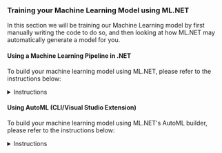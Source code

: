 ### Training your Machine Learning Model using ML.NET
In this section we will be training our Machine Learning model by first manually writing the code to do so, and then looking at how ML.NET may automatically generate a model for you.

#### Using a Machine Learning Pipeline in .NET
To build your machine learning model using ML.NET, please refer to the instructions below:
<details>
  <summary>Instructions</summary>
<br/>
So you're ready to start creating your Machine Learning model in ML.NET? Awesome!
ML.NET is an open-source, cross-platform library, released to the public in preview during MS Build 2018 and for general availability at MS Build 2019. It bridges the gap between Software Engineering and Data Science, and allows .NET Developers to make their applications smarter.
</br></br>
The general steps for training your model are the same regardless if you are training your model using ML.NET or a Python based library such as Scikit Learn. To train your model in ML.NET, please expand and follow the instructions below:
</br><br/>
<details>
  <summary><b>1. Determine your problem domain </b></summary>
  <p>

Framing the business problem you are attempting to solve is absolute key for a successful machine learning project. A lot of the times, people attempt to start with either a cool algorithm or just the data they have, but without a clear understanding of the problem they are trying to solve. Furthermore, without a dialog with Subject Matter Experts (SMEs), crucial data may be overlooked and business value may not be provided.

  </p>
</details>
<details>
  <summary><b>2. Gather and load your data</b></summary>
    <p>
      
Once the problem has been defined, it's time to gather our data. Data is normally gathered from multiple sources (both public and private), and then aggregated and pivoted in to a workable shape. For our purposes, the data we will be using can be retrieved from Kaggle. You should already have downloaded the data as part of getting started.
      
Other available data-sources worth exploring are: 
   - [Google Public Datasets](https://cloud.google.com/public-datasets/)  
   - [AWS Open Data](https://aws.amazon.com/opendata/)  
   - [Open Government Data](https://www.data.gov/)  
   - [EU Open Data](https://data.europa.eu/euodp/en/data)  
   
  <details>
    <summary><b>2.1 Explore the dataset</b></summary>
   <p>
   
   Exploring a large dataset can be daunting. Loading a dataset containing 6+ million rows in something like Excel is not always feasible due to application limitations and performance. To make life easier for us we can load our data into a Jupyter Notebook to plot relationships and obtain summary statistics.  
   
   To explore the dataset in a Jupyter Notebook:
   - Follow this [link to open our Jupyter Notebook in an application called MyBinder](https://bit.ly/33EcOlf)
   - Once the notebook had loaded, click on the menu option `Cell -> Run All`
   - Explore the result
   
   **Questions to think about:**
   - What kind of features are we working with?(columns)<br/>
   - Which column is considered your label column (what we would like to predict)?<br/>
   - Is the dataset balanced? (Hint: What's the distribution of fraudulent and non-fraudulent transactions)<br/>
   </p>
  </details>
  <details>
    <summary><b>2.2 Getting started with ML.NET</b></summary>
    <p>
      
   Fantastic, you have gathered the required data and are now ready to dive in to ML.NET.</br>
   ML.NET is distributed as a NuGet package and can be installed like any other package.</br>
   </br>
   The first step is to create a new console application</br>
   - In VS Code, open a new terminal window ![terminal](https://github.com/aslotte/mldotnet-real-time-data-streaming-workshop/blob/master/instructions/images/vscode-open-terminal.png) </br>
   - In the terminal window, execute the following command to navigate to the workspace folder.</br>`cd C:\mldotnet-real-time-data-streaming-workshop\workspace`
   ![navigate](https://github.com/aslotte/mldotnet-real-time-data-streaming-workshop/blob/master/instructions/images/vscode-to-workspace.PNG)</br>
   - In the terminal window, execute the following command to create a new solution.</br>`dotnet new console -o FraudPredictionTrainer`
      ![source](https://github.com/aslotte/mldotnet-real-time-data-streaming-workshop/blob/master/instructions/images/vscode-create-solution.PNG)</br>
   - In the terminal window, execute the following command `cd FraudPredictionTrainer` to navigate in to the folder of the newly created solution ![navigatetofolder](https://github.com/aslotte/mldotnet-real-time-data-streaming-workshop/blob/master/instructions/images/vscode-navigate-in-to-folder.PNG)</br>
</br>

Once we have created our solution, we will need to install the required NuGet packages.</br>
In the previously open terminal window, copy/paste and execute the following below commands</br>
   - `dotnet add package Microsoft.ML`<br/>
   - `dotnet add package Microsoft.ML.FastTree`<br/>
   - `dotnet add package Microsoft.ML.LightGbm`<br/>

To browse the solution:</br>
- In the terminal window, execute the following command `code . -r` to open VS Code in the folder
  - Optional for Mac users, if the command `code` is not working go to View -> Command Palette and execute Shell Commands:Install 'code' command in PATH command and restart the terminal.  
![navigatetofolder](https://github.com/aslotte/mldotnet-real-time-data-streaming-workshop/blob/master/instructions/images/vscode-open-folder.PNG)</br>
- Click **Yes** if asked to add build assets
- Open the project file to the left. The content should look as below
![projectfile](https://github.com/aslotte/mldotnet-real-time-data-streaming-workshop/blob/master/instructions/images/vscode-project-file.PNG)</br>

The next step is to include our previously downloaded `data.csv` file in the solution.
  - Copy the previously downloaded `data.csv` file to</br> `C:\mldotnet-real-time-data-streaming-workshop\workspace\FraudPredictionTrainer`
  - In the open project file, copy/paste the below snippet.</br>This will ensure the `data.csv` is copied out to the bin folder upon build, so that it can be used by ML.NET.</br>   
   ```
<ItemGroup>
  <None Update="data.csv">
    <CopyToOutputDirectory>Always</CopyToOutputDirectory>
  </None>
</ItemGroup>
```
 - The project file should now look like:
 ![projectfile](https://github.com/aslotte/mldotnet-real-time-data-streaming-workshop/blob/master/instructions/images/vscode-project-file-2.PNG)
 - Open a new terminal window and execute `dotnet build` to ensure everything is setup correctly.
 ![projectfile](https://github.com/aslotte/mldotnet-real-time-data-streaming-workshop/blob/master/instructions/images/vscode-dotnet-build.PNG)</br><br/>

Alright, setup complete! Great work so far.</br>
Before we jump in to the code, let me introduce two concepts of ML.NET that will be mentioned a fair bit; pipelines and the MLContext. 
   
**The MLContext** contains the data loaders, transformers, algorithms and event the evaluation tools that one may need. </br>
**Pipelines** is a paradigm in ML.NET, in which we create an object to which we chain multiple operations, such as data transformations and training algorithms.
   
   To get started, let's create an MLContext. 
   
   Open the `Program.cs` file and add the line below to the Main method.
   
   ```
    var mlContext = new MLContext(seed: 1);
   ```
   
   Setting the property seed to 1 ensures deterministic randomness in operations such as splitting test/train data, which is normally desired.    
   
   Furthermore, add a using statement for ML.NET
   ```
    using Microsoft.ML;
   ```   
   
   The `Program.cs` file should currently look as below:
   ![programcs1](https://github.com/aslotte/mldotnet-real-time-data-streaming-workshop/blob/master/instructions/images/vscode-program-1.PNG)
   </p>
  </details>
  <details>
    <summary><b>2.3 Load your data in ML.NET</b></summary>
    <p>

The Data Catalog of the MLContext (F12 in the class if you are curious) contains a number of ways you can load your data in to memory. To just mention a couple, we can load data from binary, from file and from a SQL database. In this example, we will be loading our data from our comma-separated file. To do this, let's start by defining where the file resides. 
   
   Add a static member variable above the main method, but within the class:
   
   ```
    private static string DataPath = "data.csv";
   ```        
   
To load our data, we'll need to tell ML.NET what the schema of our data looks like. Just as this is done in Entity Framework, we can do this by creating a simple POCO, with a property for each column in the dataset. Each property needs to be decorated with the `LoadColumn` and `ColumnName` attributes, which defines the index of the column in the data, as well as its name. Furthermore, note that ML models are only able to work with float vectors, thus any column containing numerical data will have to have a corresponding property defined of type `float`. We will later see how we can transform non-numerical data to a numerical form.</br></br>
To define a schema, create a new file called `Transaction.cs` and copy/paste the below code

```
using Microsoft.ML.Data;

namespace FraudPredictionTrainer 
{
    public sealed class Transaction
    {
        [ColumnName("Step"), LoadColumn(0)]
        public float Step { get; set; }

        [ColumnName("Type"), LoadColumn(1)]
        public string Type { get; set; }

        [ColumnName("Amount"), LoadColumn(2)]
        public float Amount { get; set; }

        [ColumnName("NameOrig"), LoadColumn(3)]
        public string NameOrig { get; set; }

        [ColumnName("OldbalanceOrg"), LoadColumn(4)]
        public float OldbalanceOrg { get; set; }

        [ColumnName("NewbalanceOrig"), LoadColumn(5)]
        public float NewbalanceOrig { get; set; }

        [ColumnName("NameDest"), LoadColumn(6)]
        public string NameDest { get; set; }

        [ColumnName("OldbalanceDest"), LoadColumn(7)]
        public float OldbalanceDest { get; set; }

        [ColumnName("NewbalanceDest"), LoadColumn(8)]
        public float NewbalanceDest { get; set; }

        [ColumnName("IsFraud"), LoadColumn(9)]
        public bool IsFraud { get; set; }

        [ColumnName("IsFlaggedFraud"), LoadColumn(10)]
        public float IsFlaggedFraud { get; set; }
      }
}
```
   
   To load the data with the given schema, open the Program.cs file and add the following line: 
   
      var data = mlContext.Data.LoadFromTextFile<Transaction>(DataPath, hasHeader: true, separatorChar: ',');
      
  The generic `LoadFromTextFile` method takes the location of the data file. We will also need to define if the data has headers and how it is separated. </br></br>
  The `Program.cs` file should currently look as below:
     ![aftertransaction](https://github.com/aslotte/mldotnet-real-time-data-streaming-workshop/blob/master/instructions/images/vscode-after-transaction.PNG)
  
 </p>
</details>
</p>
</details>
<details>
<summary><b>3. Split your data in a test and training set</b></summary>
  <p>
    
A crucial part of training a machine learning model, is to be able to evaluate its performance on data not utilized during training. Thus, before starting to train our model, we want to make sure we put a portion of the data aside for evaluation purposes.

ML.NET features built-in functionality to perform a random split of the data into a training and test set. </br>
The created instance will have a `TrainSet` and a `TestSet` property.</br>

To split the data, add the following line to your code:

      var testTrainData = mlContext.Data.TrainTestSplit(data);
      
Note that splitting your data in to a train and test set is not always required. A technique called cross-validation can also be utilized to achieve similar, if not better result.</br>

Our `Program.cs` file should now look as below:
![aftersplit](https://github.com/aslotte/mldotnet-real-time-data-streaming-workshop/blob/master/instructions/images/vscode-after-split.PNG)

  </p>
</details>
<details>
<summary><b>4. Transform your data</b></summary>
  <p>
    
The dataset from Kaggle is in an overall great condition, as opposed to how it could look. The variables are neatly contained in columns, thus no pivoting of the data is needed. The data contains no missing values that needs to be replaced.
   
Machine Learning models are very picky in terms of data quality, so making sure that the data is top-notch is critical. We want to make sure that no columns have missing values, that the data is reasonable balanced and that no obvious outliers exists. The only main-concern we have with our data is that it is highly unbalanced. The number of fraudulent transactions to train the data on is just a couple of percent's of the total dataset. If we were able to, we would ideally include additional fraudulent transactions to balance the data, but as this is not possible we will apply other techniques to counter this in a later step.

As previously mentioned, machine learning algorithms function best on numerical data, and has a difficult time working with textual values. Our dataset currently contains two non-numerical features, **type** and **nameDest**. We could of course also look at the **nameOrig** column, but we can assume that the victims are chosen at random, so this column may not hold much predictive power and can be discarded.

To transform these features to float vectors, we can utilize a technique called `OneHotEncoding` which will create new binary columns for each value present in the feature space. For example, the type column contains values such as "Payment" and "Transfer". If we apply `OneHotEncoding` on the type column, ML.NET will create new columns such as IsPayment, IsTransfer with a binary response, either 1 or 0 to indicate the type. This approach greatly increases the performance of the algorithm and allows it to converge to an optimal solution.

To transform the type column using `OneHotEncoding`, you can call the `OneHotEncoding` method located in the Transforms catalog of ML.NET

    mlContext.Transforms.Categorical.OneHotEncoding(nameof(Transaction.Type))

The cardinality of the nameDest column however, is likely to be very high, thus regular `OneHotEncoding` would create a very wide dataset, causing either a large model or an out-of-memory exception when performing the training. We can instead use `OneHotHashEncoding` to reduce the dimensions and save some space.

At this point, this is where pipelines come into play. As we will have multiple transformation operations we would like to conduct, we can chain them all together into a data processing pipeline:
 
    var dataProcessingPipeline = mlContext.Transforms.Categorical.OneHotEncoding(nameof(Transaction.Type))
                .Append(mlContext.Transforms.Categorical.OneHotHashEncoding(nameof(Transaction.NameDest)))
                
 Perfect. Our non-numeric features are now transformed into a form the algorithm can understand.</br>
 
So which features do you think account for the variance in the dataset? Or put in another way, which features do you think are relevant  to include in our model? Feature engineering is a difficult topic. It's very likely that additional features may be needed to achieve a better model, or derived features of the existing featureset may yield a better outcome. This is where it is very important to consult with a subject matter expert to understand the problem domain you're in, and what data may be relevant. For our purposes, we can start off by trying to include more or less all columns in our model, as we only have seven or so features (you may have thousands if not more in real-world example). 
 
 To define which features to include during training, we will have to concatenate them into a `Feature` vector
 This can be done by using the `Concatenate` method located in the `Transforms` catalog
 
    mlContext.Transforms.Concatenate("Features", nameof(Transaction.Type), nameof(Transaction.NameDest), 
                nameof(Transaction.Amount), nameof(Transaction.OldbalanceOrg), nameof(Transaction.OldbalanceDest), 
                nameof(Transaction.NewbalanceOrig), nameof(Transaction.NewbalanceDest))
       
 To add the required transformations, add the below lines to your `Program.cs` file.
 
            var dataProcessingPipeline = mlContext.Transforms.Categorical.OneHotEncoding(nameof(Transaction.Type))
                .Append(mlContext.Transforms.Categorical.OneHotHashEncoding(nameof(Transaction.NameDest))
                .Append(mlContext.Transforms.Concatenate("Features", nameof(Transaction.Type), nameof(Transaction.NameDest), 
                nameof(Transaction.Amount), nameof(Transaction.OldbalanceOrg), nameof(Transaction.OldbalanceDest), 
                nameof(Transaction.NewbalanceOrig), nameof(Transaction.NewbalanceDest))));
 
 The `Program.cs` file should now look as below
 ![afterTransformations](https://github.com/aslotte/mldotnet-real-time-data-streaming-workshop/blob/master/instructions/images/vscode-after-transformations.PNG)
 
  </p>
</details>
<details>
<summary><b>5. Train your model</b></summary>
  <p>
    
 Once we have created our data processing pipeline it's time to select the trainer (algorithm) to use. 
 
 The most common types of algorithms to use are:
    
   - Linear Regression <br/>
   - Nearest Neighbor <br/>
   - Naive Bayes <br/>
   - Decision Trees <br/>
   - Support Vector Machines (SVM) <br/>
   
   Each family of algorithms has its pros and cons as we will see later in this workshop, but for simplicities sake, lets start off with the most straightforward algorithm, linear regression. A variant of linear regression is logistic regression. 
   So where can we find the available trainers in ML.NET? 
   The trainers are located under the given ML Task we are trying to perform. In our case we are attempting to do something called `BinaryClassification`, which is to predict one out of two possible values (thus binary). Other common ML tasks are Multi-Class Classification (three or more values), regression, clustering, anomaly detection and recommender systems.
   
   We can create a training pipeline using logistic linear regression by appending the `LbfgsLogisticRegression` trainer to our previously created data processing pipeline. The `LbfgsLogisticRegression` requires us to define which column in the dataset is contains our labels, the value we are trying to predict</br>
   To do this, add the below lines of code to your `Program.cs` file
  
    var trainingPipeline = dataProcessingPipeline
      .Append(mlContext.BinaryClassification.Trainers.LbfgsLogisticRegression(labelColumnName: nameof(Transaction.IsFraud)));
   
  Once we have appended the trainer, all that remains is to use the `trainingPipeline` to a fit an as accurate model as possible based on the training dataset. To do this, we will use the `.Fit` method located on the `IEstimator` interface.</br>
  Add the below line of code to your `Program.cs` file

    var trainedModel = trainingPipeline.Fit(testTrainData.TrainSet);
  
 The `Program.cs` file should now look as below
 ![afterTraining](https://github.com/aslotte/mldotnet-real-time-data-streaming-workshop/blob/master/instructions/images/vscode-after-training.PNG)   
  </p>
</details>
<details>  
<summary><b>6. Evaluate your model</b></summary>
  <p>
    
   Your data is in the right shape, an algorithm has been chosen, and your model is ready to be trained. Great job so far!
   Let's take a look at how accurate the model you've created is. 
   
   Evaluating your model is a two step process:
   1. Transforming your test dataset using the trained model
   2. Calculating metrics based on probabilities of the predicted values and the true values
   
To transform our test data using the trained model, simply call the `.Transform` method on the trained model, passing in the test dataset as an argument.</br>
Add the below line of code to your `Program.cs` file
   
    var predictions = trainedModel.Transform(testTrainData.TestSet);
    
To calculate the evaluation metrics for our model, use the `BinaryClassification` evaluator on the `MLContext`.
Add the below line of code to your `Program.cs` file
      
    var metrics = mlContext.BinaryClassification.Evaluate(predictions, labelColumnName: nameof(Transaction.IsFraud));  

 The `Program.cs` file should now look as below
 ![afterEvaluation](https://github.com/aslotte/mldotnet-real-time-data-streaming-workshop/blob/master/instructions/images/vscode-after-evaluation.PNG)  

**Train our model**</br>
Put a break-point just after the most recently added line, and run the console application by hitting F5.</br>
This should take a couple of minutes depending on the power of your computer. </br>
Once at the debug statement, expand the properties to see the metrics. 

 ![aftermetrics](https://github.com/aslotte/mldotnet-real-time-data-streaming-workshop/blob/master/instructions/images/vscode-after-run-1.png)  
 
Wow, the accuracy is 0.9988 or more precisely **99.9%**!
Hold on a minute, can we have been so lucky to chose the right algorithm at the first try to get a nearly perfect model?

Unfortunately we are not that lucky. Accuracy alone can be a very misleading metric, especially for highly unbalanced datasets as the one we are working on.

If we look at the shape of the dataset given by the Jupyter notebook executed earlier we can see that we have 6,362,620 rows in the dataset, but only 8,213 are fraudulent. That means **99.9%** of all transactions in the dataset are non-fraudulent. Given that, if our model is just guessing non-fraudulent for all transactions it will achieve a 99.9% accuracy but miss all and any fraudulent transactions.</br> 

This is the curse of non-balanced datasets. What are some other metrics we can use together with accuracy to determine if a model truly is useful?
</br>
ML.NET provides some great documentation on [metrics](https://docs.microsoft.com/en-us/dotnet/machine-learning/resources/metrics).
For our scenario, we want to have a better measurement to determine true positives, false positives, true negatives and false negatives.

This is where the machine learning concepts, **Precision**, **Recall** and **F1 Score** come in to play. 

- **Precision** - attempts to answer the question of "How many of my positive findings are actually correct?". If we only have true positives, this value will be 1
- **Recall** - attempts to answer the question of "How many of the actual true positives were actually correct?". Recall takes into consideration false negatives, meaning in our case fraudulent transactions that we didn't catch. If we catch all fraudulent transactions then this value will be 1 </br>
- **F1 Score** - The harmonic mean between Precision and Recall</br>

Precision and Recall are normally working against each-other, meaning that you'll have to pick what is most important for you. Would you rather flag more transactions as fraudulent even if they're not, but in that case make sure not to miss any (e.g. having many false positives) or are you willing to let some fraudulent transactions flow through with every actually flagged transaction being correct (e.g. having no false positives but some false negatives)?

A good measurement for a binary classifier, especially trained on highly unbalanced dataset, is the F1 Score. In an ideal world this value **should be 1**. If we look at how our model did, we can see that **we only got a value of 0.48**, which is very low.

| Metric  | Value  | 
|:---|:--------:|
| Accuracy    | 99.9%  |
| AreaUnderPrecisionRecallCurve  | 0.75  | 
| F1Score  | 0.48  | 

Another good tool to use is the confusion matrix, which gives you a good overview of how many false positives or false negatives the model creates.

The confusion matrix  looks as follows: <br/>
Predicted values &rightarrow; <br/>
Actual values &downarrow; <br/>

|   | IsFraud  | IsNotFraud  |
|---|:--------:|:-----------:|
| IsFraud   | 650  | 1274  |
| IsNotFraud  | 155  | 635,882  |

From the confusion matrix we can see that we are getting 155 false negatives and 650 transactions were correctly labelled as fraudulent (true positives). However, we missed a total of 1274 transactions that were predicted as non-fraudulent when they actually were.

Given that our model is not fully up to the task, what can we do to improve it? To find out, please move on to the next section.

  </p>
</details>
<details>
<summary><b>7. Iterate, iterate, iterate...</b></summary>
  <p>
    
We have identified that a cause for our model not being good enough is the fact that our data is highly unbalanced. As mentioned earlier, this can be addressed by adding more transactions that are fraudulent, but that means going back and finding about 3-6 million more records that are fraudulent. Although it's possible to synthesize more data, this is most likely not a feasible way forward.
    
Fortunately, there are certain algorithms that are better than others in handling highly unbalanced data. One of those are `Decision Trees`

Decision trees are versatile Machine Learning algorithms that can perform both classification and regression tasks. Decision trees creates, as the name implies, a tree-like decision structure in which observations are captured in the tree nodes and the final decision (fraudulent or non-fraudulent) are captured in the leaves. Decision trees can either be binary or non-binary, depending on how many lower level nodes one node connects to.

To boost the overall prediction performance of decision trees, it is common to implement something called `Ensemble learning` in which multiple weak learners are trained, and from which each individual prediction is pooled together to an overall answer. For decision trees, this is called creating a forest.

Two decision tree ensemble algorithms are `FastTreeBinary` and `FastForestBinary`

Decision trees are easily to conceptually understand, and they are fairly immune to non-balanced data. However, compared to logistic regression, they do have a lot more hyper parameters to set, for example number of leaves, learning rate and so forth that makes using them and finding the optimal values a bit more complicated.

Let's take a look at the `FastTreeBinary` algorithm.

To implement the `FastTreeBinary` algorithm, substitute the line defining the trainer with the following:

    mlContext.BinaryClassification.Trainers.FastTree(new FastTreeBinaryTrainer.Options 
    { 
      NumberOfLeaves = 10, 
      NumberOfTrees = 50,  
      LabelColumnName = "isFraud", 
      FeatureColumnName = "Features" 
    }));

Make sure to also add the neccessary using statement:
`using Microsoft.ML.Trainers.FastTree;`

_Note: training this model will take a longer time as we will be training 50 individual models_

The `Program.cs` file should now look as below
![aftermetrics2](https://github.com/aslotte/mldotnet-real-time-data-streaming-workshop/blob/master/instructions/images/vscode-after-run-2.png) 

If we again run the console application to train our model (hit F5 and set the breakpoint after the metrics variable), we will see the following result:

![aftermetrics3](https://github.com/aslotte/mldotnet-real-time-data-streaming-workshop/blob/master/instructions/images/vscode-after-run-3.png) 

| Metric  | Value  | 
|:---|:--------:|
| Accuracy    | 99.9%  |
| AreaUnderPrecisionRecallCurve  | 0.79  | 
| F1Score  | 0.84  | 

This is a tremendous improvement. Our F1 Score has increased to 0.84.

The confusion matrix does also look a lot better<br/>
Predicted values &rightarrow; <br/>
Actual values &downarrow; <br/>

|   | IsFraud  | IsNotFraud  |
|---|:--------:|:-----------:|
| IsFraud   | 603  | 21 |
| IsNotFraud  | 202  | 637,135  |

What do we notice? We have reduced the number of false negatives, fraudulent transactions being marked as non-fraudulent when they in fact are. We had to sacrifice some precision to do so, meaning that we have increased the number of false positives. We only missed 21 transactions that actually were fraudulent, a fantastic improvement from our earlier value of 1274.

This model can be furthered fine-tuned by altering hyper parameters such as learning curve, number of trees and so forth. We can also use techniques such as cross-validation. For our purposes this model will do just fine.

Training a model involves a lot of iterative work to end up at the most optimal solution.
A couple of common approaches to improve a model are:

- Increasing the size of the dataset
- Adding additional features with predictive power
- Creating new derived features out of existing features
- Altering the machine learning algorithm utilized
- Fine-tuning the model with different hyper parameters
- Down-sizing the dataset

  </p>
</details>
<details>
<summary><b>8. Deploy to production</b></summary>
  <p>
    
Once we are happy with our model we will need to save it for further use. ML.NET models are saved as .zip files that later can be loaded in to a prediction engine and used to run prediction in e.g. an Azure Function or ASP.NET Core application.
   
To save the model to disk, simply add the line below to your `Program.cs` file:

    mlContext.Model.Save(trainedModel, data.Schema, "MLModel.zip");

The `Program.cs` file should now look as below
![afterSave](https://github.com/aslotte/mldotnet-real-time-data-streaming-workshop/blob/master/instructions/images/vscode-after-save.PNG) 

Hit F5 one more time to train your model.</br>
The MLModel.zip file will be located in the solutions directory</br>
`C:\mldotnet-real-time-data-streaming-workshop\workspace\FraudPredictionTrainer`
  </p>
</details>

To see a complete solution, please open the [FraudPredictionTrainer.sln](https://github.com/aslotte/mldotnet-real-time-data-streaming-workshop/tree/master/src/machine-learning/FraudPredictionTrainer) in VS Code
</details>

#### Using AutoML (CLI/Visual Studio Extension)
To build your machine learning model using ML.NET's AutoML builder, please refer to the instructions below:

<details>
  <summary>Instructions</summary>
  </br>
Selecting the correct features, algorithms, hyper parameters and so forth is complex. There is a lot of trial and error involved until you've managed to fine-tune a model to not only have good enough accuracy but also a decent area under the precision-recall curve.</br>
</br>
To simplify, ML.NET has introduced AutoML to automatically iterate through numerous algorithms with various hyper parameters to find one that yields a good model.
</br>

To use the ML.NET CLI to automatically train a model based on our given data, do the following:

   - In VS Code, open a new terminal window ![terminal](https://github.com/aslotte/mldotnet-real-time-data-streaming-workshop/blob/master/instructions/images/vscode-open-terminal.png) </br>
   - In the terminal window, execute the following command to navigate to the workspace folder.</br>`cd C:\mldotnet-real-time-data-streaming-workshop\workspace\FraudPredictionTrainer`</br>
   - Enter the below command and hit enter
```
mlnet auto-train --dataset "data.csv" --label-column-name "isFraud" --max-exploration-time 120 --has-header true --ml-task binary-classification
```

![cli](https://github.com/aslotte/mldotnet-real-time-data-streaming-workshop/blob/master/instructions/images/vscode-mldotnetcli.PNG)

For this example we are setting the max-exploration time to only 2 minutes, which is not sufficient for a data-set of this size but serves as a good example to showcase the functionality. A minimum of 1800 seconds is recommended for a data-set of this size.

AutoML is a tremendous addition to the ML.NET toolset. Not only does it create a ready to go model based on the best algorithm, but it also creates a sample application with the code used to come up with this model for further fine-tuning. 

It is also possible to use AutoML through Visual Studio. If you would like to do that, please download the Model Builder Visual Studio Extension, which will give you a nice UI to work with.

<h5> Exploring the sample solution </h5>
The ML.NET CLI creates a couple of artifacts
- The MLModel.zip file containing the finished model
- A sample solution indicating how the finished model was constructed

To explore the sample application, execute the following commands in your currently open terminal window to open it
- `cd C:\mldotnet-real-time-data-streaming-workshop\workspace\FraudPredictionTrainer\SampleBinaryClassification\SampleBinaryClassification.ConsoleApp`
- `code .`

Feel free to take a look around, and compare and contrast differences between the solutions.
</details>
